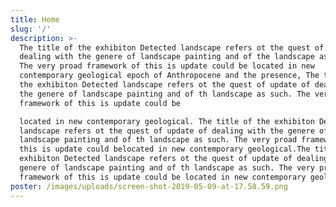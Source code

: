 ```yaml
---
title: Home
slug: '/'
description: >-
  The title of the exhibiton Detected landscape refers ot the quest of update of
  dealing with the genere of landscape painting and of the landscape as such.
  The very proad framework of this is update could be located in new
  contemporary geological epoch of Anthropocene and the presence, The title of
  the exhibiton Detected landscape refers ot the quest of update of dealing with
  the genere of landscape painting and of th landscape as such. The very proad
  framework of this is update could be

  located in new contemporary geological. The title of the exhibiton Detected
  landscape refers ot the quest of update of dealing with the genere of
  landscape painting and of th landscape as such. The very proad framework of
  this is update could belocated in new contemporary geological.The title of the
  exhibiton Detected landscape refers ot the quest of update of dealing with the
  genere of landscape painting and of th landscape as such. The very proad
  framework of this is update could be located in new contemporary geological.
poster: /images/uploads/screen-shot-2019-05-09-at-17.58.59.png
---
```

